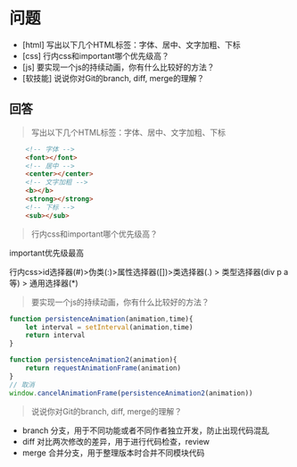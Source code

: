 # 问题

+ [html] 写出以下几个HTML标签：字体、居中、文字加粗、下标
+ [css] 行内css和important哪个优先级高？
+ [js] 要实现一个js的持续动画，你有什么比较好的方法？
+ [软技能] 说说你对Git的branch, diff, merge的理解？

## 回答

> 写出以下几个HTML标签：字体、居中、文字加粗、下标

```html
    <!-- 字体 -->
    <font></font>
    <!-- 居中 -->
    <center></center>
    <!-- 文字加粗 -->
    <b></b>
    <strong></strong>
    <!-- 下标 -->
    <sub></sub>
```

> 行内css和important哪个优先级高？

important优先级最高

行内css>id选择器(#)>伪类(:)>属性选择器([])>类选择器(.) > 类型选择器(div p a等) > 通用选择器(*)

> 要实现一个js的持续动画，你有什么比较好的方法？

```javascript
function persistenceAnimation(animation,time){
    let interval = setInterval(animation,time)
    return interval
}

function persistenceAnimation2(animation){
    return requestAnimationFrame(animation)
}
// 取消
window.cancelAnimationFrame(persistenceAnimation2(animation))
```

> 说说你对Git的branch, diff, merge的理解？

+ branch 分支，用于不同功能或者不同作者独立开发，防止出现代码混乱
+ diff 对比两次修改的差异，用于进行代码检查，review
+ merge 合并分支，用于整理版本时合并不同模块代码

